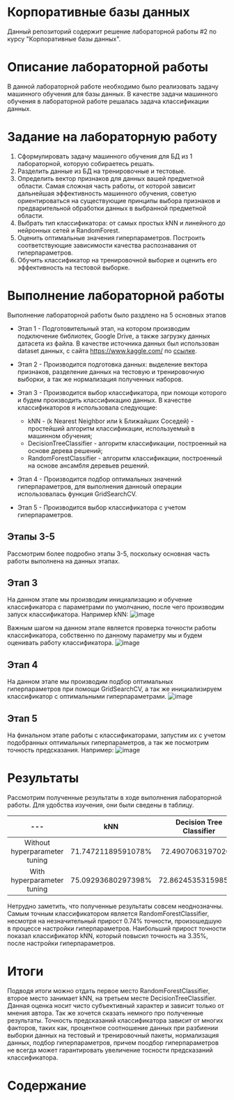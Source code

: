 # Корпоративные базы данных
Данный репозиторий содержит решение лабораторной работы #2 по курсу "Корпоративные базы данных".


# Описание лабораторной работы
В данной лабораторной работе необходимо было реализовать задачу машинного обучения для базы данных.
В качестве задачи машинного обучения в лабораторной работе решалась задача классификации данных.

# Задание на лабораторную работу
1. Сформулировать задачу машинного обучения для БД из 1 лабораторной, которую собираетесь решать.
2. Разделить данные из БД на тренировочные и тестовые.
3. Определить вектор признаков для данных вашей предметной области. Самая сложная часть работы, от которой зависит дальнейшая эффективность машинного обучения, советую ориентироваться на существующие принципы выбора признаков и предварительной обработки данных в выбранной предметной области.
4. Выбрать тип классификатора: от самых простых kNN и линейного до нейронных сетей и RandomForest.
5. Оценить оптимальные значения гиперпараметров. Построить соответствующие зависимости качества распознавания от гиперпараметров.
6. Обучить классификатор на тренировочной выборке и оценить его эффективность на тестовой выборке.


# Выполнение лабораторной работы
Выполнение лабораторной работы было раздлено на 5 основных этапов

* Этап 1 - Подготовительный этап, на котором производим подключение библиотек, Google Drive, а также загрузку данных датасета из файла. В качестве источника данных был использован dataset данных, с сайта https://www.kaggle.com/ по [ссылке](https://www.kaggle.com/datasets/pritsheta/diabetes-dataset).
* Этап 2 - Производится подготовка данных: выделение вектора признаков, разделение данных на тестовую и тренировочную выборки, а так же нормализация полученных наборов.
* Этап 3 - Производится выбор классификатора, при помощи которого и будем производить классификацию данных. В качестве классификаторов я использовала следующие:

   - kNN - (k Nearest Neighbor или k Ближайших Соседей) - простейший алгоритм классификации, используемый в машинном обучения;
   - DecisionTreeClassifier - алгоритм классификации, построенный на основе дерева решений;
   - RandomForestClassifier - алгоритм классификации, построенный на основе ансамбля деревьев решений.
* Этап 4 - Производится подбор оптимальных значений гиперпараметров, для выполнения данноый операции использовалась функция GridSearchCV.
* Этап 5 - Производится выбор классификатора с учетом гиперпараметров.


## Этапы 3-5
Рассмотрим более подробно этапы 3-5, поскольку основная часть работы выполнена на данных этапах.

## Этап 3
На данном этапе мы производим инициализацию и обучение классификатора с параметрами по умолчанию, после чего производим запуск классификатора. Например kNN:
![image](https://github.com/WonMin13/EnterpriseDataBase/assets/154375695/9f200a1a-0877-49d0-9f87-86bc2c01832d)

Важным шагом на данном этапе является проверка точности работы классификатора, собственно по данному параметру мы и будем оценивать работу классификатора.
![image](https://github.com/WonMin13/EnterpriseDataBase/assets/154375695/340624f9-b9fb-4920-ad4b-2552e89027ad)

## Этап 4
На данном этапе мы производим подбор оптимальных гиперпараметров при помощи GridSearchCV, а так же инициализируем классификатор с оптимальными гиперпараметрами.
![image](https://github.com/WonMin13/EnterpriseDataBase/assets/154375695/eb2b68bd-82a8-4577-9b8b-b95bc2e6f895)

## Этап 5
На финальном этапе работы с классификаторами, запустим их с учетом подобранных оптимальных гиперпараметров, а так же посмотрим точность предсказания. Например:
![image](https://github.com/WonMin13/EnterpriseDataBase/assets/154375695/feddd597-9ec4-4f83-a053-57d03ad46a88)


# Результаты
Рассмотрим полученные результаты в ходе выполнения лабораторной работы. Для удобства изучения, они были сведены в таблицу.

| --- |     kNN     |     Decision Tree Classifier     |        Random Forest Classifier       |
|:---:|:-----------:|:--------------------------------:|:-------------------------------------:|
|Without hyperparameter tuning| 71.74721189591078% | 72.4907063197026% | 75.09293680297398% |
|With hyperparameter tuning| 75.09293680297398% | 72.86245353159852% | 75.8364312267658% |


Нетрудно заметить, что полученные результаты совсем неоднозначны. Самым точным классификатором является RandomForestClassifier, несмотря на незначительный прирост 0.74% точности, произошедшую в процессе настройки гиперпараметров. Наибольший прирост точности показал классификатор kNN, который повысил точность на 3.35%, после настройки гиперпараметров.

# Итоги
Подводя итоги можно отдать первое место RandomForestClassifier, второе место занимает kNN, на третьем месте DecisionTreeClassifier. Данная оценка носит чисто субъективный характер и зависит только от мнения автора. Так же хочется сказать немного про полученные результаты. Точность предсказаний классификатора зависит от многих факторов, таких как, процентное соотношение данных при разбиении выборки данных на тестовый и тренировочный пакеты, нормализация данных, подбор гиперпараметров, причем поодбор гиперпараметров не всегда может гарантировать увеличение тосности предсказаний классификатора.

# Содержание

